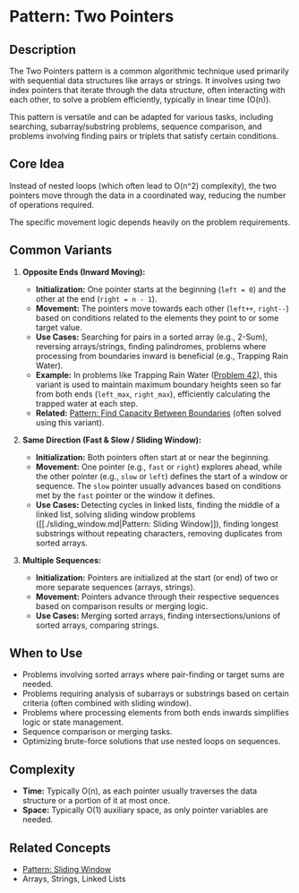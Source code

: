 # Pattern: Two Pointers

## Description

The Two Pointers pattern is a common algorithmic technique used primarily with sequential data structures like arrays or strings. It involves using two index pointers that iterate through the data structure, often interacting with each other, to solve a problem efficiently, typically in linear time (O(n)).

This pattern is versatile and can be adapted for various tasks, including searching, subarray/substring problems, sequence comparison, and problems involving finding pairs or triplets that satisfy certain conditions.

## Core Idea

Instead of nested loops (which often lead to O(n^2) complexity), the two pointers move through the data in a coordinated way, reducing the number of operations required.

The specific movement logic depends heavily on the problem requirements.

## Common Variants

1.  **Opposite Ends (Inward Moving):**
    *   **Initialization:** One pointer starts at the beginning (`left = 0`) and the other at the end (`right = n - 1`).
    *   **Movement:** The pointers move towards each other (`left++`, `right--`) based on conditions related to the elements they point to or some target value.
    *   **Use Cases:** Searching for pairs in a sorted array (e.g., 2-Sum), reversing arrays/strings, finding palindromes, problems where processing from boundaries inward is beneficial (e.g., Trapping Rain Water).
    *   **Example:** In problems like Trapping Rain Water ([Problem 42](../../problems/0042_trapping_rain_water/solution.md)), this variant is used to maintain maximum boundary heights seen so far from both ends (`left_max`, `right_max`), efficiently calculating the trapped water at each step.
    *   **Related:** [Pattern: Find Capacity Between Boundaries](../patterns/array/find_capacity_between_boundaries.md) (often solved using this variant).

2.  **Same Direction (Fast & Slow / Sliding Window):**
    *   **Initialization:** Both pointers often start at or near the beginning.
    *   **Movement:** One pointer (e.g., `fast` or `right`) explores ahead, while the other pointer (e.g., `slow` or `left`) defines the start of a window or sequence.
The `slow` pointer usually advances based on conditions met by the `fast` pointer or the window it defines.
    *   **Use Cases:** Detecting cycles in linked lists, finding the middle of a linked list, solving sliding window problems ([[./sliding_window.md|Pattern: Sliding Window]]), finding longest substrings without repeating characters, removing duplicates from sorted arrays.

3.  **Multiple Sequences:**
    *   **Initialization:** Pointers are initialized at the start (or end) of two or more separate sequences (arrays, strings).
    *   **Movement:** Pointers advance through their respective sequences based on comparison results or merging logic.
    *   **Use Cases:** Merging sorted arrays, finding intersections/unions of sorted arrays, comparing strings.

## When to Use

*   Problems involving sorted arrays where pair-finding or target sums are needed.
*   Problems requiring analysis of subarrays or substrings based on certain criteria (often combined with sliding window).
*   Problems where processing elements from both ends inwards simplifies logic or state management.
*   Sequence comparison or merging tasks.
*   Optimizing brute-force solutions that use nested loops on sequences.

## Complexity

*   **Time:** Typically O(n), as each pointer usually traverses the data structure or a portion of it at most once.
*   **Space:** Typically O(1) auxiliary space, as only pointer variables are needed.

## Related Concepts

*   [Pattern: Sliding Window](../patterns/sliding_window.md)
*   Arrays, Strings, Linked Lists 